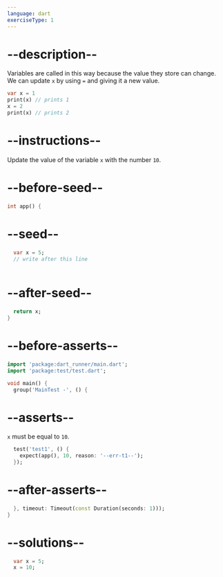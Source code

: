 ```yaml
---
language: dart
exerciseType: 1
---
```


# --description--

Variables are called in this way because the value they store can change.
We can update `x` by using `=` and giving it a new value.
```dart
var x = 1
print(x) // prints 1
x = 2
print(x) // prints 2
```

# --instructions--

Update the value of the variable `x` with the number `10`.

# --before-seed--

```dart
int app() {
```

# --seed--

```dart
  var x = 5;
  // write after this line
  
```

# --after-seed--

```dart
  return x;
}
```

# --before-asserts--

```dart
import 'package:dart_runner/main.dart';
import 'package:test/test.dart';

void main() {
  group('MainTest -', () {
```

# --asserts--

`x` must be equal to `10`.

```dart
  test('test1', () {
    expect(app(), 10, reason: '--err-t1--');
  });
```

# --after-asserts--

```dart
  }, timeout: Timeout(const Duration(seconds: 1)));
}
```

# --solutions--

```dart
  var x = 5;
  x = 10;
```
